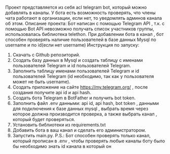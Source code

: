 Проект представляется из себя acl telegram bot, который можно добавлять в каналы. У бота есть возможность проверять, что члены чата работают в организации, если нет, то уведомлять админов канала об этом.
Описание проекта:
Бот написан с помощью Telegram API , т.к. с помощью Bot API невозможно получать список участников группы, использовалась библиотека telethon. При добавлении бота в канал , бот способен проверять наличие пользователей в базе данных Mysql по username и по id(если нет username)
Инструкция по запуску:
1. Скачать с Github репозиторий.
2. Создать базу данных в Mysql и создать таблицу с именами пользователей Telegram и id пользователей Telegram.
3. Заполнить таблицу именами пользователей Telegram и id пользователей Telegram (id необходимо, так как у пользователя может не быть username).
4. Создать приложение на сайте https://my.telegram.org/ , после создания получите api id и  api hash.
5. Создать бота Telegram в BotFather и получить bot token.
6. Заполнить файл .env данными: api id, api hash, bot token , данными для подключения к базе данных mysql , выбрать время через которое должна производится проверка, а также выбрать канал , который будет проверяться.
7. Установить библиотеки из requirements.txt
8. Добавить бота в ваш канал и сделать его администратором.
9. Запустить main.py.
P.S.: Бот способен проверять только канал, который прописан в .env , чтобы проверять любые каналы боту было бы необходимо знать id канала в который он 
 

